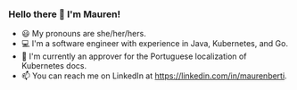 ### Hello there 👋 I'm Mauren!

- 😃 My pronouns are she/her/hers.
- 💻 I'm a software engineer with experience in Java, Kubernetes, and Go.
- 🔭 I'm currently an approver for the Portuguese localization of Kubernetes docs.
- 📫 You can reach me on LinkedIn at https://linkedin.com/in/maurenberti.

<!--
**stormqueen1990/stormqueen1990** is a ✨ _special_ ✨ repository because its `README.md` (this file) appears on your GitHub profile.

Here are some ideas to get you started:

- 🔭 I’m currently working on ...
- 🌱 I’m currently learning ...
- 👯 I’m looking to collaborate on ...
- 🤔 I’m looking for help with ...
- 💬 Ask me about ...
- 📫 How to reach me: ...
- 😄 Pronouns: ...
- ⚡ Fun fact: ...
-->

